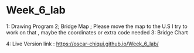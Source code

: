 # Week_6_lab

1: Drawing Program 
2; Bridge Map ; Please move the map to the U.S I try to work on that , maybe the coordinates or extra code needed
3: Bridge Chart 

4: Live Version link : https://oscar-chiqui.github.io/Week_6_lab/
